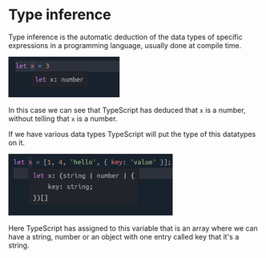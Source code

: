 # Type inference

Type inference is the automatic deduction of the data types of specific expressions in a programming language, usually done at compile time.

![](../../../.gitbook/assets/image%20%2881%29.png)

In this case we  can see that TypeScript has deduced that `x` is a number, without telling that `x` is a number.

If we have various data types TypeScript will put the type of this datatypes on it.

![](../../../.gitbook/assets/image%20%2882%29.png)

Here TypeScript has assigned to this variable that is an array where we can have a string, number or an object with one entry called key that it's a string.

